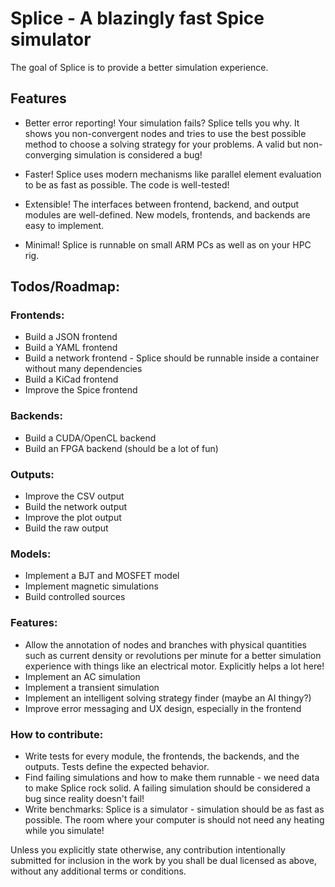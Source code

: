 # Splice - A blazingly fast Spice simulator
The goal of Splice is to provide a better simulation experience.

## Features
  - Better error reporting! Your simulation fails? Splice tells you why. It shows you non-convergent nodes and tries to use the best possible method to choose a solving strategy for your problems. A valid but non-converging simulation is considered a bug!

  - Faster! Splice uses modern mechanisms like parallel element evaluation to be as fast as possible. The code is   well-tested!

  - Extensible! The interfaces between frontend, backend, and output modules are well-defined. New models, frontends,  and backends are easy to implement.

  - Minimal! Splice is runnable on small ARM PCs as well as on your HPC rig.
  
## Todos/Roadmap:

### Frontends:
  - Build a JSON frontend
  - Build a YAML frontend
  - Build a network frontend - Splice should be runnable inside a container without many dependencies
  - Build a KiCad frontend
  - Improve the Spice frontend
### Backends:
  - Build a CUDA/OpenCL backend
  - Build an FPGA backend (should be a lot of fun)
### Outputs:
  - Improve the CSV output
  - Build the network output
  - Improve the plot output
  - Build the raw output
### Models:
  - Implement a BJT and MOSFET model
  - Implement magnetic simulations
  - Build controlled sources
### Features:
  - Allow the annotation of nodes and branches with physical quantities such as current density or revolutions per minute for a better simulation experience with things like an electrical motor. Explicitly helps a lot here!
  - Implement an AC simulation
  - Implement a transient simulation
  - Implement an intelligent solving strategy finder (maybe an AI thingy?)
  - Improve error messaging and UX design, especially in the frontend
### How to contribute:
  - Write tests for every module, the frontends, the backends, and the outputs. Tests define the expected behavior.
  - Find failing simulations and how to make them runnable - we need data to make Splice rock solid. A failing simulation should be considered a bug since reality doesn't fail!
  - Write benchmarks: Splice is a simulator - simulation should be as fast as possible. The room where your computer is should not need any heating while you simulate!

Unless you explicitly state otherwise, any contribution intentionally submitted for inclusion in the work by you shall be dual licensed as above, without any additional terms or conditions.